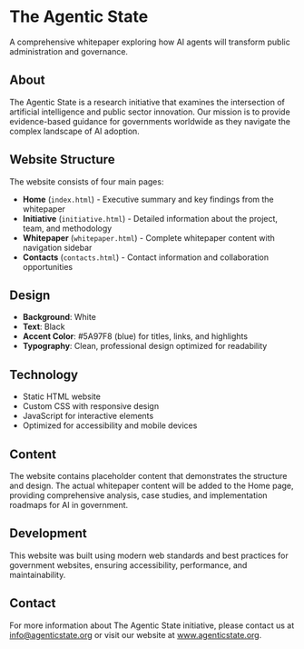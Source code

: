 # The Agentic State

A comprehensive whitepaper exploring how AI agents will transform public administration and governance.

## About

The Agentic State is a research initiative that examines the intersection of artificial intelligence and public sector innovation. Our mission is to provide evidence-based guidance for governments worldwide as they navigate the complex landscape of AI adoption.

## Website Structure

The website consists of four main pages:

- **Home** (`index.html`) - Executive summary and key findings from the whitepaper
- **Initiative** (`initiative.html`) - Detailed information about the project, team, and methodology
- **Whitepaper** (`whitepaper.html`) - Complete whitepaper content with navigation sidebar
- **Contacts** (`contacts.html`) - Contact information and collaboration opportunities

## Design

- **Background**: White
- **Text**: Black
- **Accent Color**: #5A97F8 (blue) for titles, links, and highlights
- **Typography**: Clean, professional design optimized for readability

## Technology

- Static HTML website
- Custom CSS with responsive design
- JavaScript for interactive elements
- Optimized for accessibility and mobile devices

## Content

The website contains placeholder content that demonstrates the structure and design. The actual whitepaper content will be added to the Home page, providing comprehensive analysis, case studies, and implementation roadmaps for AI in government.

## Development

This website was built using modern web standards and best practices for government websites, ensuring accessibility, performance, and maintainability.

## Contact

For more information about The Agentic State initiative, please contact us at info@agenticstate.org or visit our website at www.agenticstate.org. 